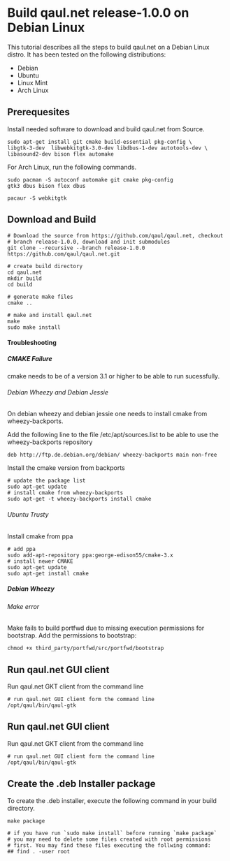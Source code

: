 Build qaul.net release-1.0.0 on Debian Linux
============================================

This tutorial describes all the steps to build qaul.net on a Debian 
Linux distro. It has been tested on the following distributions:

* Debian
* Ubuntu
* Linux Mint
* Arch Linux



Prerequesites
-------------

Install needed software to download and build qaul.net from Source.

	sudo apt-get install git cmake build-essential pkg-config \
	libgtk-3-dev  libwebkitgtk-3.0-dev libdbus-1-dev autotools-dev \
	libasound2-dev bison flex automake

For Arch Linux, run the following commands.
	
	sudo pacman -S autoconf automake git cmake pkg-config
	gtk3 dbus bison flex dbus
	
	pacaur -S webkitgtk
	

Download and Build
------------------

	# Download the source from https://github.com/qaul/qaul.net, checkout 
    # branch release-1.0.0, download and init submodules
	git clone --recursive --branch release-1.0.0 https://github.com/qaul/qaul.net.git
	
	# create build directory
	cd qaul.net
	mkdir build
	cd build
	
	# generate make files
	cmake ..
	
	# make and install qaul.net
	make
	sudo make install


#### Troubleshooting

##### CMAKE Failure

cmake needs to be of a version 3.1 or higher to be able to run 
sucessfully. 

###### Debian Wheezy and Debian Jessie
On debian wheezy and debian jessie one needs to install cmake from 
wheezy-backports.

Add the following line to the file /etc/apt/sources.list to be able to 
use the wheezy-backports repository 

	deb http://ftp.de.debian.org/debian/ wheezy-backports main non-free


Install the cmake version from backports

    # update the package list
    sudo apt-get update
    # install cmake from wheezy-backports
    sudo apt-get -t wheezy-backports install cmake

###### Ubuntu Trusty

Install cmake from ppa

	# add ppa
	sudo add-apt-repository ppa:george-edison55/cmake-3.x
	# install newer CMAKE
	sudo apt-get update
	sudo apt-get install cmake


##### Debian Wheezy

###### Make error

Make fails to build portfwd due to missing execution permissions for 
bootstrap. Add the permissions to bootstrap:

	chmod +x third_party/portfwd/src/portfwd/bootstrap


Run qaul.net GUI client
-----------------------

Run qaul.net GKT client from the command line

	# run qaul.net GUI client form the command line	
	/opt/qaul/bin/qaul-gtk


Run qaul.net GUI client
-----------------------

Run qaul.net GKT client from the command line

	# run qaul.net GUI client form the command line	
	/opt/qaul/bin/qaul-gtk


Create the .deb Installer package
---------------------------------

To create the .deb installer, execute the following command in your build 
directory.

	make package
	
	# if you have run `sudo make install` before running `make package`
	# you may need to delete some files created with root permissions
	# first. You may find these files executing the follwing command:
	## find . -user root
